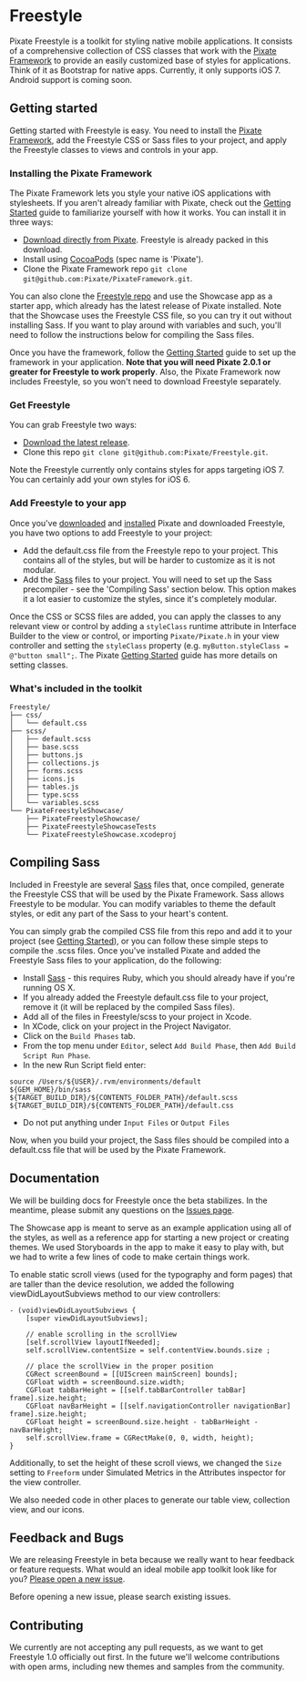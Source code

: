 # Freestyle


Pixate Freestyle is a toolkit for styling native mobile applications. It consists of a comprehensive collection of CSS classes that work with the [Pixate Framework](http://www.pixate.com/) to provide an easily customized base of styles for applications. Think of it as Bootstrap for native apps. Currently, it only supports iOS 7. Android support is coming soon.


## Getting started

Getting started with Freestyle is easy. You need to install the [Pixate Framework](http://www.pixate.com), add the Freestyle CSS or Sass files to your project, and apply the Freestyle classes to views and controls in your app. 

### Installing the Pixate Framework

The Pixate Framework lets you style your native iOS applications with stylesheets. If you aren't already familiar with Pixate, check out the [Getting Started](http://www.pixate.com/docs/framework/ios/latest/getting-started/) guide to familiarize yourself with how it works. You can install it in three ways:

* [Download directly from Pixate](http://download.pixate.com/). Freestyle is already packed in this download.
* Install using [CocoaPods](http://cocoapods.org/) (spec name is 'Pixate').
* Clone the Pixate Framework repo  `git clone git@github.com:Pixate/PixateFramework.git`.

You can also clone the [Freestyle repo](https://github.com/Pixate/Freestyle) and use the Showcase app as a starter app, which already has the latest release of Pixate installed. Note that the Showcase uses the Freestyle CSS file, so you can try it out without installing Sass. If you want to play around with variables and such, you'll need to follow the instructions below for compiling the Sass files.

Once you have the framework, follow the [Getting Started](http://www.pixate.com/docs/framework/ios/latest/getting-started/) guide to set up the framework in your application. **Note that you will need Pixate 2.0.1 or greater for Freestyle to work properly**. Also, the Pixate Framework now includes Freestyle, so you won't need to download Freestyle separately.

### Get Freestyle

You can grab Freestyle two ways:

* [Download the latest release](https://github.com/Pixate/Freestyle/archive/master.zip).
* Clone this repo `git clone git@github.com:Pixate/Freestyle.git`.

Note the Freestyle currently only contains styles for apps targeting iOS 7. You can certainly add your own styles for iOS 6.

### Add Freestyle to your app

Once you've [downloaded](http://download.pixate.com/) and [installed](http://www.pixate.com/docs/framework/ios/latest/getting-started/) Pixate and downloaded Freestyle, you have two options to add Freestyle to your project:

* Add the default.css file from the Freestyle repo to your project. This contains all of the styles, but will be harder to customize as it is not modular. 
* Add the [Sass](http://sass-lang.com) files to your project. You will need to set up the Sass precompiler - see the 'Compiling Sass' section below. This option makes it a lot easier to customize the styles, since it's completely modular. 

Once the CSS or SCSS files are added, you can apply the classes to any relevant view or control by adding a `styleClass` runtime attribute in Interface Builder to the view or control, or importing `Pixate/Pixate.h` in your view controller and setting the `styleClass` property (e.g. `myButton.styleClass = @"button small";`. The Pixate [Getting Started](http://www.pixate.com/docs/framework/ios/latest/getting-started/#using_css) guide has more details on setting classes.

### What's included in the toolkit

```
Freestyle/
├── css/
│   └── default.css
├── scss/
│   ├── default.scss
│   ├── base.scss
│   ├── buttons.js
│   ├── collections.js
│   ├── forms.scss
│   ├── icons.js
│   ├── tables.js
│   ├── type.scss
│   └── variables.scss
└── PixateFreestyleShowcase/
    ├── PixateFreestyleShowcase/
    ├── PixateFreestyleShowcaseTests
    └── PixateFreestyleShowcase.xcodeproj
```
        

## Compiling Sass 

Included in Freestyle are several [Sass](http://sass-lang.com) files that, once compiled, generate the Freestyle CSS that will be used by the Pixate Framework. Sass allows Freestyle to be modular. You can modify variables to theme the default styles, or edit any part of the Sass to your heart's content.

You can simply grab the compiled CSS file from this repo and add it to your project (see [Getting Started](http://www.pixate.com/docs/framework/ios/latest/getting-started/)), or you can follow these simple steps to compile the .scss files. Once you've installed Pixate and added the Freestyle Sass files to your application, do the following:

* Install [Sass](http://sass-lang.com/install) - this requires Ruby, which you should already have if you're running OS X.
* If you already added the Freestyle default.css file to your project, remove it (it will be replaced by the compiled Sass files).
* Add all of the files in Freestyle/scss to your project in Xcode.
* In XCode, click on your project in the Project Navigator.  
* Click on the `Build Phases` tab.
* From the top menu under `Editor`, select `Add Build Phase`, then `Add Build Script Run Phase`.
* In the new Run Script field enter: 

```
source /Users/${USER}/.rvm/environments/default
${GEM_HOME}/bin/sass ${TARGET_BUILD_DIR}/${CONTENTS_FOLDER_PATH}/default.scss ${TARGET_BUILD_DIR}/${CONTENTS_FOLDER_PATH}/default.css
```

* Do not put anything under `Input Files` or `Output Files`

Now, when you build your project, the Sass files should be compiled into a default.css file that will be used by the Pixate Framework. 

## Documentation

We will be building docs for Freestyle once the beta stabilizes. In the meantime, please submit any questions on the [Issues page](https://github.com/Pixate/Freestyle/issues).  

The Showcase app is meant to serve as an example application using all of the styles, as well as a reference app for starting a new project or creating themes. We used Storyboards in the app to make it easy to play with, but we had to write a few lines of code to make certain things work.

To enable static scroll views (used for the typography and form pages) that are taller than the device resolution, we added the following viewDidLayoutSubviews method to our view controllers:

```
- (void)viewDidLayoutSubviews {
    [super viewDidLayoutSubviews];
    
    // enable scrolling in the scrollView
    [self.scrollView layoutIfNeeded];
    self.scrollView.contentSize = self.contentView.bounds.size ;
    
    // place the scrollView in the proper position
    CGRect screenBound = [[UIScreen mainScreen] bounds];
    CGFloat width = screenBound.size.width;
    CGFloat tabBarHeight = [[self.tabBarController tabBar] frame].size.height;
    CGFloat navBarHeight = [[self.navigationController navigationBar] frame].size.height;
    CGFloat height = screenBound.size.height - tabBarHeight - navBarHeight;
    self.scrollView.frame = CGRectMake(0, 0, width, height);
}
```

Additionally, to set the height of these scroll views, we changed the `Size` setting to `Freeform` under Simulated Metrics in the Attributes inspector for the view controller. 

We also needed code in other places to generate our table view, collection view, and our icons. 

## Feedback and Bugs

We are releasing Freestyle in beta because we really want to hear feedback or feature requests. What would an ideal mobile app toolkit look like for you? [Please open a new issue](https://github.com/Pixate/Freestyle/issues/new). 

Before opening a new issue, please search existing issues.

## Contributing

We currently are not accepting any pull requests, as we want to get Freestyle 1.0 officially out first. In the future we'll welcome contributions with open arms, including new themes and samples from the community.

